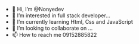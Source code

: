 - 👋 Hi, I’m @Nonyedev
- 👀 I’m interested in full stack developer...
- 🌱 I’m currently learning Html, Css and JavaScript
- 💞️ I’m looking to collaborate on ...
- 📫 How to reach me 09152885822

<!---
Nonyedev/Nonyedev is a ✨ special ✨ repository because its `README.md` (this file) appears on your GitHub profile.
You can click the Preview link to take a look at your changes.
--->
